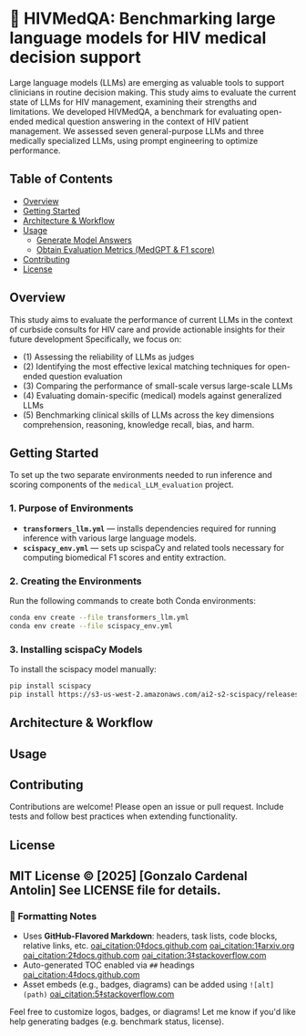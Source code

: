 # 🏥 HIVMedQA: Benchmarking large language models for HIV medical decision support

Large language models (LLMs) are emerging as valuable tools to support clinicians in routine decision making. This study aims to evaluate the current state of LLMs for HIV management, examining their strengths and limitations. We developed HIVMedQA, a benchmark for evaluating open-ended medical question answering in the context of HIV patient management. We assessed seven general-purpose LLMs and three medically specialized LLMs, using prompt engineering to optimize performance.

## Table of Contents
- [Overview](#overview)
- [Getting Started](#getting-started)
- [Architecture & Workflow](#architecture--workflow)
- [Usage](#usage)
  - [Generate Model Answers](#get-model-answers)
  - [Obtain Evaluation Metrics (MedGPT & F1 score)](#obtain-metrics)
- [Contributing](#contributing)
- [License](#license)

## Overview

This study aims to evaluate the performance of current LLMs in the context of curbside consults for HIV care and provide actionable insights for their future development Specifically, we focus on:
- (1) Assessing the reliability of LLMs as judges 
- (2) Identifying the most effective lexical matching techniques for open-ended question evaluation
- (3) Comparing the performance of small-scale versus large-scale LLMs
- (4) Evaluating domain-specific (medical) models against generalized LLMs
- (5) Benchmarking clinical skills of LLMs across the key dimensions comprehension, reasoning, knowledge recall, bias, and harm.

## Getting Started

To set up the two separate environments needed to run inference and scoring components of the `medical_LLM_evaluation` project.

### 1. Purpose of Environments

- **`transformers_llm.yml`** — installs dependencies required for running inference with various large language models.
- **`scispacy_env.yml`** — sets up scispaCy and related tools necessary for computing biomedical F1 scores and entity extraction.

### 2. Creating the Environments

Run the following commands to create both Conda environments:

```bash
conda env create --file transformers_llm.yml
conda env create --file scispacy_env.yml
```

### 3. Installing scispaCy Models 
To install the scispacy model manually:
```bash
pip install scispacy
pip install https://s3-us-west-2.amazonaws.com/ai2-s2-scispacy/releases/v0.5.4/en_core_sci_sm-0.5.4.tar.gz
```

## Architecture & Workflow

## Usage

## Contributing 
Contributions are welcome!
Please open an issue or pull request. Include tests and follow best practices when extending functionality.

## License 
MIT License © [2025] [Gonzalo Cardenal Antolin]
See LICENSE file for details.
---

### 📝 Formatting Notes

- Uses **GitHub-Flavored Markdown**: headers, task lists, code blocks, relative links, etc.  [oai_citation:0‡docs.github.com](https://docs.github.com/repositories/managing-your-repositorys-settings-and-features/customizing-your-repository/about-readmes?utm_source=chatgpt.com) [oai_citation:1‡arxiv.org](https://arxiv.org/abs/2506.04078?utm_source=chatgpt.com) [oai_citation:2‡docs.github.com](https://docs.github.com/github/writing-on-github/getting-started-with-writing-and-formatting-on-github/basic-writing-and-formatting-syntax?utm_source=chatgpt.com) [oai_citation:3‡stackoverflow.com](https://stackoverflow.com/questions/14494747/how-to-add-images-to-readme-md-on-github?utm_source=chatgpt.com)  
- Auto-generated TOC enabled via `##` headings  [oai_citation:4‡docs.github.com](https://docs.github.com/github/writing-on-github/getting-started-with-writing-and-formatting-on-github/basic-writing-and-formatting-syntax?utm_source=chatgpt.com)  
- Asset embeds (e.g., badges, diagrams) can be added using `![alt](path)`  [oai_citation:5‡stackoverflow.com](https://stackoverflow.com/questions/14494747/how-to-add-images-to-readme-md-on-github?utm_source=chatgpt.com)  

Feel free to customize logos, badges, or diagrams! Let me know if you'd like help generating badges (e.g. benchmark status, license).
